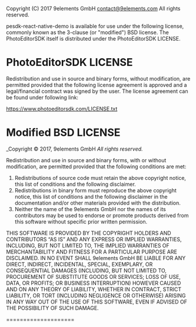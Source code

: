 Copyright (C) 2017 9elements GmbH <contact@9elements.com>
All rights reserved.

pesdk-react-native-demo is available for use under the following license, commonly known
as the 3-clause (or "modified") BSD license. The PhotoEditorSDK itself is distributed under the PhotoEditorSDK LICENSE.

PhotoEditorSDK LICENSE
====================
Redistribution and use in source and binary forms, without
modification, are permitted provided that the following license agreement
is approved and a legal/financial contract was signed by the user.
The license agreement can be found under following link:

https://www.photoeditorsdk.com/LICENSE.txt

Modified BSD LICENSE
====================

_Copyright © 2017, 9elements GmbH
_All rights reserved._

Redistribution and use in source and binary forms, with or without
modification, are permitted provided that the following conditions are met:

1. Redistributions of source code must retain the above copyright
   notice, this list of conditions and the following disclaimer.
2. Redistributions in binary form must reproduce the above copyright
   notice, this list of conditions and the following disclaimer in the
   documentation and/or other materials provided with the distribution.
3. Neither the name of the 9elements GmbH nor the
   names of its contributors may be used to endorse or promote products
   derived from this software without specific prior written permission.

THIS SOFTWARE IS PROVIDED BY THE COPYRIGHT HOLDERS AND CONTRIBUTORS “AS IS” AND
ANY EXPRESS OR IMPLIED WARRANTIES, INCLUDING, BUT NOT LIMITED TO, THE IMPLIED
WARRANTIES OF MERCHANTABILITY AND FITNESS FOR A PARTICULAR PURPOSE ARE
DISCLAIMED. IN NO EVENT SHALL 9elements GmbH  BE LIABLE FOR ANY
DIRECT, INDIRECT, INCIDENTAL, SPECIAL, EXEMPLARY, OR CONSEQUENTIAL DAMAGES
(INCLUDING, BUT NOT LIMITED TO, PROCUREMENT OF SUBSTITUTE GOODS OR SERVICES;
LOSS OF USE, DATA, OR PROFITS; OR BUSINESS INTERRUPTION) HOWEVER CAUSED AND
ON ANY THEORY OF LIABILITY, WHETHER IN CONTRACT, STRICT LIABILITY, OR TORT
(INCLUDING NEGLIGENCE OR OTHERWISE) ARISING IN ANY WAY OUT OF THE USE OF THIS
SOFTWARE, EVEN IF ADVISED OF THE POSSIBILITY OF SUCH DAMAGE.

====================
